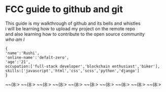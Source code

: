 # FCC guide to github and git

This guide is my walkthrough of github and its bells and whistles\
i will be learning how to upload my project on the remote repo\
and also learning how to contribute to the open source community\
_who am I_

```
{
'name':'Rushi',
'online-name':'defalt-zero',
'age':'21',
occupation:['full-stack developer','blockchain enthusiast','biker'],
skills:['javascript','html','css','scss','python','django']
}
```

~~(8:> ~~(8:> ~~(8:> ~~(8:> ~~(8:> ~~(8:> ~~(8:> ~~(8:> ~~(8:> ~~(8:>
